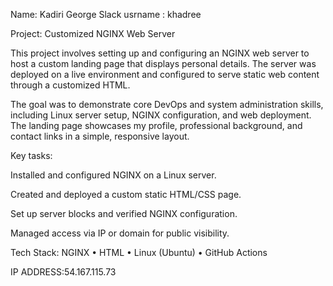 Name: Kadiri George
Slack usrname : khadree



Project: Customized NGINX Web Server

This project involves setting up and configuring an NGINX web server to host a custom landing page that displays personal details. The server was deployed on a live environment and configured to serve static web content through a customized HTML.

The goal was to demonstrate core DevOps and system administration skills, including Linux server setup, NGINX configuration, and web deployment. The landing page showcases my profile, professional background, and contact links in a simple, responsive layout.

Key tasks:

Installed and configured NGINX on a Linux server.

Created and deployed a custom static HTML/CSS page.

Set up server blocks and verified NGINX configuration.

Managed access via IP or domain for public visibility.

Tech Stack:
NGINX • HTML • Linux (Ubuntu) • GitHub Actions 

IP ADDRESS:54.167.115.73

